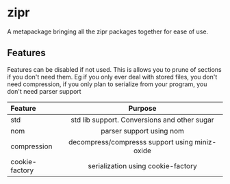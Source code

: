 # zipr

A metapackage bringing all the zipr packages together for ease of use.


## Features

Features can be disabled if not used. This is allows you to prune
of sections if you don't need them. Eg if you only ever deal with stored
files, you don't need compression, if you only plan to serialize from 
your program, you don't need parser support

| Feature        | Purpose                                           | 
| :------------- | :-----------------------------------------------: |
| std            | std lib support. Conversions and other sugar      |
| nom            | parser support using nom                          | 
| compression    | decompress/compresss support using miniz-oxide    | 
| cookie-factory | serialization using cookie-factory                |